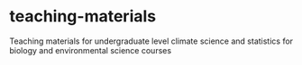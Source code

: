 # teaching-materials
Teaching materials for undergraduate level climate science and statistics for biology and environmental science courses
